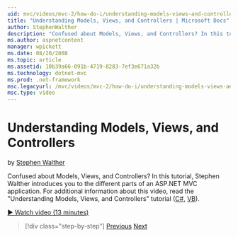 ```yaml
---
uid: mvc/videos/mvc-2/how-do-i/understanding-models-views-and-controllers
title: "Understanding Models, Views, and Controllers | Microsoft Docs"
author: StephenWalther
description: "Confused about Models, Views, and Controllers? In this tutorial, Stephen Walther introduces you to the different parts of an ASP.NET MVC application."
ms.author: aspnetcontent
manager: wpickett
ms.date: 08/20/2008
ms.topic: article
ms.assetid: 10b39a66-091b-4719-8283-7ef3e671a32b
ms.technology: dotnet-mvc
ms.prod: .net-framework
msc.legacyurl: /mvc/videos/mvc-2/how-do-i/understanding-models-views-and-controllers
msc.type: video
---
```

Understanding Models, Views, and Controllers
====================
by [Stephen Walther](https://github.com/StephenWalther)

Confused about Models, Views, and Controllers? In this tutorial, Stephen Walther introduces you to the different parts of an ASP.NET MVC application. For additional information about this video, read the "Understanding Models, Views, and Controllers" tutorial ([C#](../../../overview/older-versions-1/overview/understanding-models-views-and-controllers-cs.md), [VB](../../../overview/older-versions-1/overview/understanding-models-views-and-controllers-vb.md)).

[&#9654; Watch video (13 minutes)](https://channel9.msdn.com/Blogs/ASP-NET-Site-Videos/understanding-models-views-and-controllers)

>[!div class="step-by-step"]
[Previous](creating-a-movie-database-application-in-15-minutes-with-aspnet-mvc.md)
[Next](aspnet-mvc-controller-overview.md)